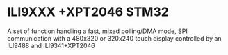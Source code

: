 # ILI9XXX +XPT2046 STM32
 A set of function handling a fast, mixed polling/DMA mode, SPI communication with a 480x320 or 320x240 touch display controlled by an ILI9488 and ILI9341+XPT2046
